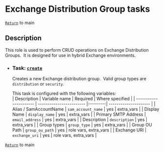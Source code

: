 # Exchange Distribution Group tasks

[`Return`](/README.md) to main

## Description

This role is used to perform CRUD operations on Exchange Distribution Groups.&nbsp; It is designed for use in hybrid Exchange environments.  

- ### Task: [`create`](/exchange-distribution-group/create/)

  Creates a new Exchange distribution group.&nbsp; Valid group types are ```distribution``` or ```security```.  

   This task is configured with the following variables:  
   | Description            | Variable name            | Required | Where specified       |
   | ---------------------- | ------------------------ |:--------:| --------------------- |
   | Alias / SamAccountName | ```sam_account_name```   | yes      | extra_vars            |
   | Display Name           | ```display_name```       | yes      | extra_vars            |
   | Primary SMTP Address   | ```email_address```      | yes      | extra_vars            |
   | Description            | ```description```        | yes      | extra_vars            |
   | Group types            | ```group_type```         | yes      | extra_vars            |
   | Group OU Path          | ```group_ou_path```      | yes      | role vars, extra_vars |
   | Exchange URI           | ```exchange_uri```       | yes      | role vars, extra_vars |

[`Return`](/README.md) to main
